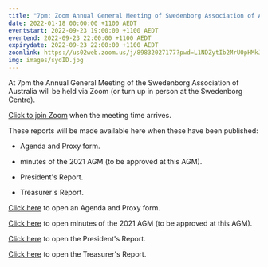 ```yaml
---
title: "7pm: Zoom Annual General Meeting of Swedenborg Association of Australia"
date: 2022-01-18 00:00:00 +1100 AEDT
eventstart: 2022-09-23 19:00:00 +1100 AEDT
eventend: 2022-09-23 22:00:00 +1100 AEDT
expirydate: 2022-09-23 22:00:00 +1100 AEDT
zoomlink: https://us02web.zoom.us/j/89832027177?pwd=L1NDZytIb2MrU0pHMkJ4SVJBdG5EQT09
img: images/sydID.jpg
---
```


At 7pm the Annual General Meeting of the Swedenborg Association of Australia will be held via Zoom (or turn up in person at the Swedenborg Centre).

[Click to join Zoom](https://us02web.zoom.us/j/89832027177?pwd=L1NDZytIb2MrU0pHMkJ4SVJBdG5EQT09) when the meeting time arrives.

These reports will be made available here when these have been published:

- Agenda and Proxy form.

- minutes of the 2021 AGM (to be approved at this AGM).

- President's Report.

- Treasurer's Report.

[Click here](https://static.swedenborg.com.au/pdf/fliers/saaagm20220923agendaproxy.pdf) to open an Agenda and Proxy form.

[Click here](https://static.swedenborg.com.au/pdf/fliers/saaagm20211126minutes.pdf) to open minutes of the 2021 AGM (to be approved at this AGM).

[Click here](https://static.swedenborg.com.au/pdf/fliers/saaagm20220923president.pdf) to open the President's Report.

[Click here](https://static.swedenborg.com.au/pdf/fliers/saaagm20220923treasurer.pdf) to open the Treasurer's Report.
